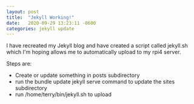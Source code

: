 ```yaml
---
layout: post
title:  "Jekyll Working!"
date:   2020-09-29 13:23:11 -0600
categories: jekyll update
---
```


I have recreated my Jekyll blog and have created a script called jekyll.sh which I'm hoping allows me to automatically upload to my rpi4 server.

Steps are:
  * Create or update something in posts subdirectory
  * run the bundle update jekyll serve command to update the sites subdirectory
  * run /home/terry/bin/jekyll.sh to upload
